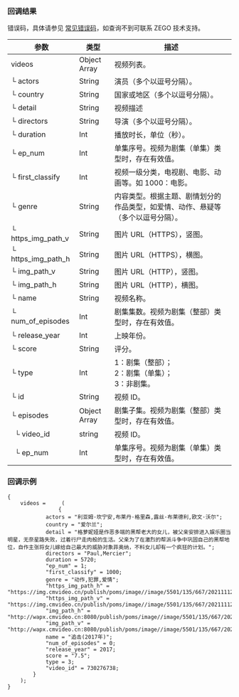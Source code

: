 ### 回调结果

错误码，具体请参见 [常见错误码](!Common_error_codes)，如查询不到可联系 ZEGO 技术支持。

| 参数 | 类型 | 描述 |
| --- | ---- | --- |
| videos | Object Array | 视频列表。 |
| └ actors | String | 演员（多个以逗号分隔）。 |
| └ country | String | 国家或地区（多个以逗号分隔）。 |
| └ detail | String | 视频描述 |
| └ directors | String | 导演（多个以逗号分隔）。 |
| └ duration | Int | 播放时长，单位（秒）。 |
| └ ep_num | Int | 单集序号。视频为剧集（单集）类型时，存在有效值。 |
| └ first_classify | Int | 视频一级分类，电视剧、电影、动画等。如 1000：电影。 |
| └ genre | String | 内容类型。根据主题、剧情划分的作品类型，如爱情、动作、悬疑等（多个以逗号分隔）。 |
| └ https_img_path_v | String | 图片 URL（HTTPS），竖图。 |
| └ https_img_path_h | String | 图片 URL（HTTPS），横图。 |
| └ img_path_v | String | 图片 URL（HTTP），竖图。 |
| └ img_path_h | String | 图片 URL（HTTP），横图。 |
| └ name | String | 视频名称。 |
| └ num_of_episodes | Int | 剧集集数。视频为剧集（整部）类型时，存在有效值。 |
| └ release_year | Int | 上映年份。 |
| └ score | String | 评分。 |
| └ type | Int | 1：剧集（整部）； </br> 2：剧集（单集）； </br> 3：非剧集。 |
| └ id | String | 视频 ID。 |
| └ episodes | Object Array | 剧集子集。视频为剧集（整部）类型时，存在有效值。 |
| &nbsp;&nbsp;└ video_id | string |  视频 ID。 |
| &nbsp;&nbsp;└ ep_num | Int | 单集序号。视频为剧集（单集）类型时，存在有效值。 |

### 回调示例

```
{
    videos =     (
                {
            actors = "利亚姆·坎宁安,布莱丹·格里森,露丝·布莱德利,欧文·沃尔";
            country = "爱尔兰";
            detail = "格萝妮娅是作恶多端的黑帮老大的女儿，被父亲安排进入娱乐圈当明星，无奈星路失败，过着行尸走肉般的生活。父亲为了在激烈的帮派斗争中巩固自己的黑帮地位，自作主张将女儿嫁给自己最大的威胁对象菲奥纳，不料女儿却有一个疯狂的计划。";
            directors = "Paul,Mercier";
            duration = 5720;
            "ep_num" = 1;
            "first_classify" = 1000;
            genre = "动作,犯罪,爱情";
            "https_img_path_h" = "https://img.cmvideo.cn/publish/poms/image//image/5501/135/667/202111121605_202008131023591450460_H169_1080.webp";
            "https_img_path_v" = "https://img.cmvideo.cn/publish/poms/image//image/5501/135/667/202111121605_2_V34_1080.webp";
            "img_path_h" = "http://wapx.cmvideo.cn:8080/publish/poms/image//image/5501/135/667/202111121605_202008131023591450460_H169_1080.webp";
            "img_path_v" = "http://wapx.cmvideo.cn:8080/publish/poms/image//image/5501/135/667/202111121605_2_V34_1080.webp";
            name = "追击(2017年)";
            "num_of_episodes" = 0;
            "release_year" = 2017;
            score = "7.5";
            type = 3;
            "video_id" = 730276738;
        }
    );
}
```
